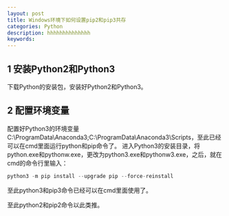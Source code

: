 ```yaml
---
layout: post
title: Windows环境下如何设置pip2和pip3共存
categories: Python
description: hhhhhhhhhhhhhh
keywords:
---
```


## 1 安装Python2和Python3
下载Python的安装包，安装好Python2和Python3。

## 2 配置环境变量
配置好Python3的环境变量C:\ProgramData\Anaconda3;C:\ProgramData\Anaconda3\Scripts，至此已经可以在cmd里面运行python和pip命令了。
进入Python3的安装目录，将python.exe和pythonw.exe，更改为python3.exe和pythonw3.exe，之后，就在cmd的命令行里输入：
```python
python3 -m pip install --upgrade pip --force-reinstall
```
至此python3和pip3命令已经可以在cmd里面使用了。

至此python2和pip2命令以此类推。
